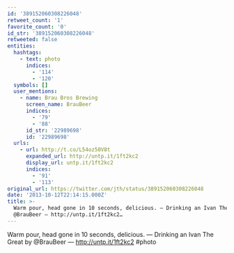 ```yaml
---
id: '389152060308226048'
retweet_count: '1'
favorite_count: '0'
id_str: '389152060308226048'
retweeted: false
entities:
  hashtags:
    - text: photo
      indices:
        - '114'
        - '120'
  symbols: []
  user_mentions:
    - name: Brau Bros Brewing
      screen_name: BrauBeer
      indices:
        - '79'
        - '88'
      id_str: '22989698'
      id: '22989698'
  urls:
    - url: http://t.co/L54oz50V8t
      expanded_url: http://untp.it/1ft2kc2
      display_url: untp.it/1ft2kc2
      indices:
        - '91'
        - '113'
original_url: https://twitter.com/jth/status/389152060308226048
date: '2013-10-12T22:14:15.000Z'
title: >-
  Warm pour, head gone in 10 seconds, delicious. — Drinking an Ivan The Great by
  @BrauBeer — http://untp.it/1ft2kc2…
---
```


Warm pour, head gone in 10 seconds, delicious. — Drinking an Ivan The Great by @BrauBeer — http://untp.it/1ft2kc2 #photo